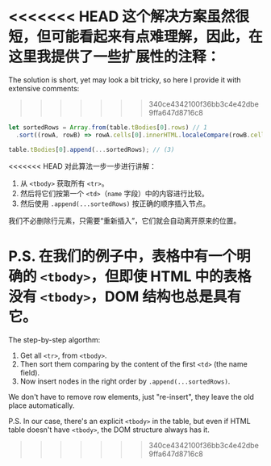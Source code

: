<<<<<<< HEAD
这个解决方案虽然很短，但可能看起来有点难理解，因此，在这里我提供了一些扩展性的注释：
=======
The solution is short, yet may look a bit tricky, so here I provide it with extensive comments:
>>>>>>> 340ce4342100f36bb3c4e42dbe9ffa647d8716c8

```js
let sortedRows = Array.from(table.tBodies[0].rows) // 1
  .sort((rowA, rowB) => rowA.cells[0].innerHTML.localeCompare(rowB.cells[0].innerHTML));

table.tBodies[0].append(...sortedRows); // (3)
```

<<<<<<< HEAD
对此算法一步一步进行讲解：

1. 从 `<tbody>` 获取所有 `<tr>`。
2. 然后将它们按第一个 `<td>`（`name` 字段）中的内容进行比较。
3. 然后使用 `.append(...sortedRows)` 按正确的顺序插入节点。

我们不必删除行元素，只需要“重新插入”，它们就会自动离开原来的位置。

P.S. 在我们的例子中，表格中有一个明确的 `<tbody>`，但即使 HTML 中的表格没有 `<tbody>`，DOM 结构也总是具有它。
=======
The step-by-step algorthm:

1. Get all `<tr>`, from `<tbody>`.
2. Then sort them comparing by the content of the first `<td>` (the name field).
3. Now insert nodes in the right order by `.append(...sortedRows)`.

We don't have to remove row elements, just "re-insert", they leave the old place automatically.

P.S. In our case, there's an explicit `<tbody>` in the table, but even if HTML table doesn't have `<tbody>`, the DOM structure always has it.
>>>>>>> 340ce4342100f36bb3c4e42dbe9ffa647d8716c8
